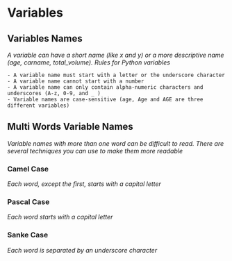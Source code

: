 # Variables

## Variables Names

*A variable can have a short name (like x and y) or a more descriptive name (age, carname, total_volume). Rules for Python variables*

    - A variable name must start with a letter or the underscore character
    - A variable name cannot start with a number
    - A variable name can only contain alpha-numeric characters and underscores (A-z, 0-9, and _ )
    - Variable names are case-sensitive (age, Age and AGE are three different variables)

## Multi Words Variable Names

*Variable names with more than one word can be difficult to read. There are several techniques you can use to make them more readable*

### Camel Case

*Each word, except the first, starts with a capital letter*

### Pascal Case

*Each word starts with a capital letter*

### Sanke Case

*Each word is separated by an underscore character*